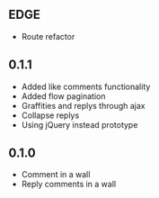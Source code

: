 EDGE
----
* Route refactor

0.1.1
----
* Added like comments functionality
* Added flow pagination
* Graffities and replys through ajax
* Collapse replys
* Using jQuery instead prototype

0.1.0
----
* Comment in a wall
* Reply comments in a wall
